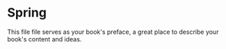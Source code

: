 # Spring

This file file serves as your book's preface, a great place to describe your book's content and ideas.

